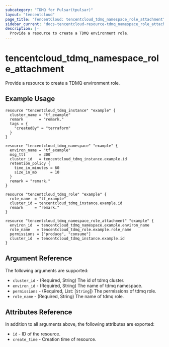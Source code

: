```yaml
---
subcategory: "TDMQ for Pulsar(tpulsar)"
layout: "tencentcloud"
page_title: "TencentCloud: tencentcloud_tdmq_namespace_role_attachment"
sidebar_current: "docs-tencentcloud-resource-tdmq_namespace_role_attachment"
description: |-
  Provide a resource to create a TDMQ environment role.
---
```


# tencentcloud_tdmq_namespace_role_attachment

Provide a resource to create a TDMQ environment role.

## Example Usage

```hcl
resource "tencentcloud_tdmq_instance" "example" {
  cluster_name = "tf_example"
  remark       = "remark."
  tags = {
    "createdBy" = "terraform"
  }
}

resource "tencentcloud_tdmq_namespace" "example" {
  environ_name = "tf_example"
  msg_ttl      = 300
  cluster_id   = tencentcloud_tdmq_instance.example.id
  retention_policy {
    time_in_minutes = 60
    size_in_mb      = 10
  }
  remark = "remark."
}

resource "tencentcloud_tdmq_role" "example" {
  role_name  = "tf_example"
  cluster_id = tencentcloud_tdmq_instance.example.id
  remark     = "remark."
}

resource "tencentcloud_tdmq_namespace_role_attachment" "example" {
  environ_id  = tencentcloud_tdmq_namespace.example.environ_name
  role_name   = tencentcloud_tdmq_role.example.role_name
  permissions = ["produce", "consume"]
  cluster_id  = tencentcloud_tdmq_instance.example.id
}
```

## Argument Reference

The following arguments are supported:

* `cluster_id` - (Required, String) The id of tdmq cluster.
* `environ_id` - (Required, String) The name of tdmq namespace.
* `permissions` - (Required, List: [`String`]) The permissions of tdmq role.
* `role_name` - (Required, String) The name of tdmq role.

## Attributes Reference

In addition to all arguments above, the following attributes are exported:

* `id` - ID of the resource.
* `create_time` - Creation time of resource.


